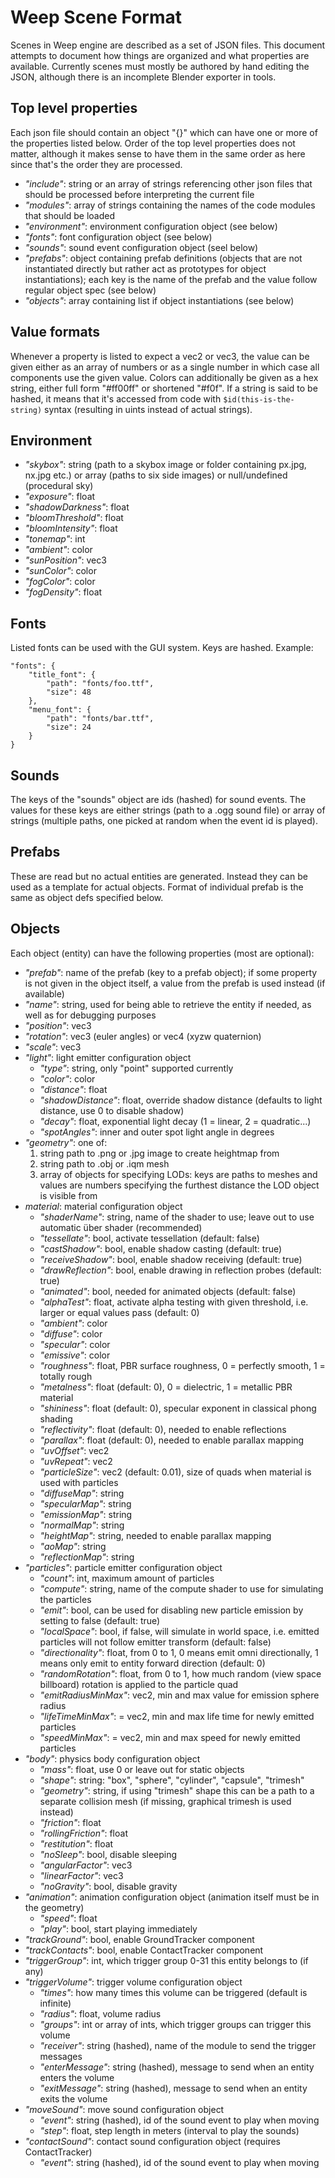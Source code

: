 Weep Scene Format
=================

Scenes in Weep engine are described as a set of JSON files. This document attempts to document how things are organized and what properties are available. Currently scenes must mostly be authored by hand editing the JSON, although there is an incomplete Blender exporter in tools.

## Top level properties

Each json file should contain an object "{}" which can have one or more of the properties listed below. Order of the top level properties does not matter, although it makes sense to have them in the same order as here since that's the order they are processed.

* _"include"_: string or an array of strings referencing other json files that should be processed before interpreting the current file
* _"modules"_: array of strings containing the names of the code modules that should be loaded
* _"environment"_: environment configuration object (see below)
* _"fonts"_: font configuration object (see below)
* _"sounds"_: sound event configuration object (seel below)
* _"prefabs"_: object containing prefab definitions (objects that are not instantiated directly but rather act as prototypes for object instantiations); each key is the name of the prefab and the value follow regular object spec (see below)
* _"objects"_: array containing list if object instantiations (see below)

## Value formats

Whenever a property is listed to expect a vec2 or vec3, the value can be given either as an array of numbers or as a single number in which case all components use the given value. Colors can additionally be given as a hex string, either full form "#ff00ff" or shortened "#f0f". If a string is said to be hashed, it means that it's accessed from code with `$id(this-is-the-string)` syntax (resulting in uints instead of actual strings).

## Environment

* _"skybox"_: string (path to a skybox image or folder containing px.jpg, nx.jpg etc.) or array (paths to six side images) or null/undefined (procedural sky)
* _"exposure"_: float
* _"shadowDarkness"_: float
* _"bloomThreshold"_: float
* _"bloomIntensity"_: float
* _"tonemap"_: int
* _"ambient"_: color
* _"sunPosition"_: vec3
* _"sunColor"_: color
* _"fogColor"_: color
* _"fogDensity"_: float

## Fonts

Listed fonts can be used with the GUI system. Keys are hashed. Example:

	"fonts": {
		"title_font": {
			"path": "fonts/foo.ttf",
			"size": 48
		},
		"menu_font": {
			"path": "fonts/bar.ttf",
			"size": 24
		}
	}

## Sounds

The keys of the "sounds" object are ids (hashed) for sound events. The values for these keys are either strings (path to a .ogg sound file) or array of strings (multiple paths, one picked at random when the event id is played).

## Prefabs

These are read but no actual entities are generated. Instead they can be used as a template for actual objects. Format of individual prefab is the same as object defs specified below.

## Objects

Each object (entity) can have the following properties (most are optional):

* _"prefab"_: name of the prefab (key to a prefab object); if some property is not given in the object itself, a value from the prefab is used instead (if available)
* _"name"_: string, used for being able to retrieve the entity if needed, as well as for debugging purposes
* _"position"_: vec3
* _"rotation"_: vec3 (euler angles) or vec4 (xyzw quaternion)
* _"scale"_: vec3
* _"light"_: light emitter configuration object
	* _"type"_: string, only "point" supported currently
	* _"color"_: color
	* _"distance"_: float
	* _"shadowDistance"_: float, override shadow distance (defaults to light distance, use 0 to disable shadow)
	* _"decay"_: float, exponential light decay (1 = linear, 2 = quadratic...)
	* _"spotAngles"_: inner and outer spot light angle in degrees
* _"geometry"_: one of:
	1. string path to .png or .jpg image to create heightmap from
	2. string path to .obj or .iqm mesh
	3. array of objects for specifying LODs: keys are paths to meshes and values are numbers specifying the furthest distance the LOD object is visible from
* _material_: material configuration object
	* _"shaderName"_: string, name of the shader to use; leave out to use automatic über shader (recommended)
	* _"tessellate"_: bool, activate tessellation (default: false)
	* _"castShadow"_: bool, enable shadow casting (default: true)
	* _"receiveShadow"_: bool, enable shadow receiving (default: true)
	* _"drawReflection"_: bool, enable drawing in reflection probes (default: true)
	* _"animated"_: bool, needed for animated objects (default: false)
	* _"alphaTest"_: float, activate alpha testing with given threshold, i.e. larger or equal values pass (default: 0)
	* _"ambient"_: color
	* _"diffuse"_: color
	* _"specular"_: color
	* _"emissive"_: color
	* _"roughness"_: float, PBR surface roughness, 0 = perfectly smooth, 1 = totally rough
	* _"metalness"_: float (default: 0), 0 = dielectric, 1 = metallic PBR material
	* _"shininess"_: float (default: 0), specular exponent in classical phong shading
	* _"reflectivity"_: float (default: 0), needed to enable reflections
	* _"parallax"_: float (default: 0), needed to enable parallax mapping
	* _"uvOffset"_: vec2
	* _"uvRepeat"_: vec2
	* _"particleSize"_: vec2 (default: 0.01), size of quads when material is used with particles
	* _"diffuseMap"_: string
	* _"specularMap"_: string
	* _"emissionMap"_: string
	* _"normalMap"_: string
	* _"heightMap"_: string, needed to enable parallax mapping
	* _"aoMap"_: string
	* _"reflectionMap"_: string
* _"particles"_: particle emitter configuration object
	* _"count"_: int, maximum amount of particles
	* _"compute"_: string, name of the compute shader to use for simulating the particles
	* _"emit"_: bool, can be used for disabling new particle emission by setting to false (default: true)
	* _"localSpace"_: bool, if false, will simulate in world space, i.e. emitted particles will not follow emitter transform (default: false)
	* _"directionality"_: float, from 0 to 1, 0 means emit omni directionally, 1 means only emit to entity forward direction (default: 0)
	* _"randomRotation"_: float, from 0 to 1, how much random (view space billboard) rotation is applied to the particle quad
	* _"emitRadiusMinMax"_: vec2, min and max value for emission sphere radius
	* _"lifeTimeMinMax"_: = vec2, min and max life time for newly emitted particles 
	* _"speedMinMax"_: = vec2, min and max speed for newly emitted particles
* _"body"_: physics body configuration object
	* _"mass"_: float, use 0 or leave out for static objects
	* _"shape"_: string: "box", "sphere", "cylinder", "capsule", "trimesh"
	* _"geometry"_: string, if using "trimesh" shape this can be a path to a separate collision mesh (if missing, graphical trimesh is used instead)
	* _"friction"_: float
	* _"rollingFriction"_: float
	* _"restitution"_: float
	* _"noSleep"_: bool, disable sleeping
	* _"angularFactor"_: vec3
	* _"linearFactor"_: vec3
	* _"noGravity"_: bool, disable gravity
* _"animation"_: animation configuration object (animation itself must be in the geometry)
	* _"speed"_: float
	* _"play"_: bool, start playing immediately
* _"trackGround"_: bool, enable GroundTracker component
* _"trackContacts"_: bool, enable ContactTracker component
* _"triggerGroup"_: int, which trigger group 0-31 this entity belongs to (if any)
* _"triggerVolume"_: trigger volume configuration object
	* _"times"_: how many times this volume can be triggered (default is infinite)
	* _"radius"_: float, volume radius
	* _"groups"_: int or array of ints, which trigger groups can trigger this volume
	* _"receiver"_: string (hashed), name of the module to send the trigger messages
	* _"enterMessage"_: string (hashed), message to send when an entity enters the volume
	* _"exitMessage"_: string (hashed), message to send when an entity exits the volume
* _"moveSound"_: move sound configuration object
	* _"event"_: string (hashed), id of the sound event to play when moving
	* _"step"_: float, step length in meters (interval to play the sounds)
* _"contactSound"_: contact sound configuration object (requires ContactTracker)
	* _"event"_: string (hashed), id of the sound event to play when moving


